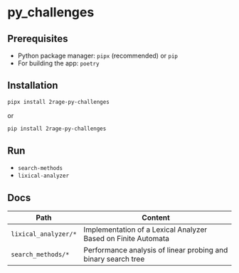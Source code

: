 # py_challenges



## Prerequisites

- Python package manager: `pipx` (recommended) or `pip`
- For building the app: `poetry`


## Installation 

```bash
pipx install 2rage-py-challenges
```

or

```bash
pip install 2rage-py-challenges
```

## Run

- `search-methods` 
- `lixical-analyzer`


## Docs


| Path | Content |
| ---- | ------- |
| `lixical_analyzer/*` | Implementation of a Lexical Analyzer Based on Finite Automata |
| `search_methods/*` | Performance analysis of linear probing and binary search tree |